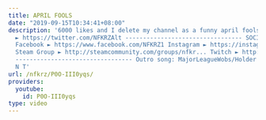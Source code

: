 ```yaml
---
title: APRIL FOOLS
date: "2019-09-15T10:34:41+08:00"
description: '6000 likes and I delete my channel as a funny april fools joke Twitter
  ► https://twitter.com/NFKRZAlt --------------------------------- SOCIAL MEDIA LINKS:
  Facebook ► https://www.facebook.com/NFKRZ1 Instagram ► https://instagram.com/roman_nfkrz/
  Steam Group ► http://steamcommunity.com/groups/nfkr... Twitch ► http://www.twitch.tv/nfkrz
  --------------------------------- Outro song: MajorLeagueWobs/Holder - D I S T A
  N T'
url: /nfkrz/P0O-III0yqs/
providers:
  youtube:
    id: P0O-III0yqs
type: video
---
```

